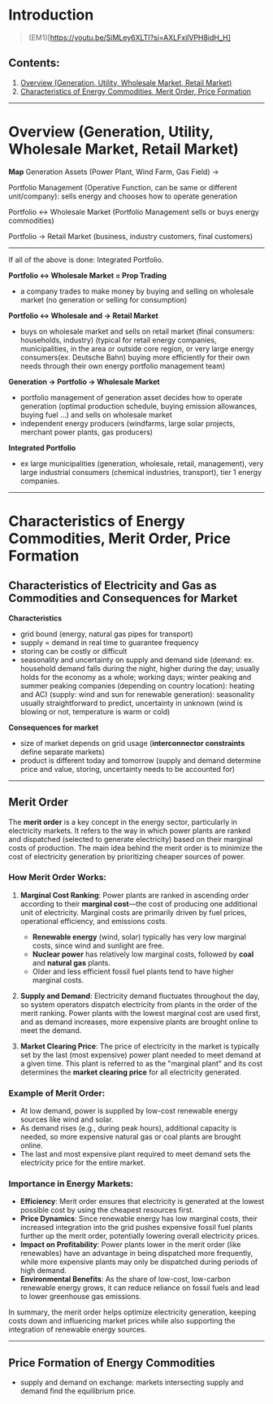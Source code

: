 # Introduction

> (EM1)[https://youtu.be/SiMLey6XLTI?si=AXLFxilVPH8idH_H]

## Contents:
1. [Overview (Generation, Utility, Wholesale Market, Retail Market)](#overview-generation-utility-wholesale-market-retail-market)
2. [Characteristics of Energy Commodities, Merit Order, Price Formation](#characteristics-of-energy-commodities-merit-order-price-formation)

---

# Overview (Generation, Utility, Wholesale Market, Retail Market)
**Map**
Generation Assets (Power Plant, Wind Farm, Gas Field) -> 

Portfolio Management (Operative Function, can be same or different unit/company): sells energy and chooses how to operate generation

Portfolio <-> Wholesale Market (Portfolio Management sells or buys energy commodities)

Portfolio -> Retail Market (business, industry customers, final customers)

---
If all of the above is done: Integrated Portfolio.

**Portfolio <-> Wholesale Market = Prop Trading**
- a company trades to make money by buying and selling on wholesale market (no generation or selling for consumption)

**Portfolio <-> Wholesale and -> Retail Market**
- buys on wholesale market and sells on retail market (final consumers: households, industry) (typical for retail energy companies, municipalities, in the area or outside core region, or very large energy consumers(ex. Deutsche Bahn) buying more efficiently for their own needs through their own energy portfolio management team)

**Generation -> Portfolio -> Wholesale Market**
- portfolio management of generation asset decides how to operate generation (optimal production schedule, buying emission allowances, buying fuel ...) and sells on wholesale market
- independent energy producers (windfarms, large solar projects, merchant power plants, gas producers)

**Integrated Portfolio**
- ex large municipalities (generation, wholesale, retail, management), very large industrial consumers (chemical industries, transport), tier 1 energy companies.

---
# Characteristics of Energy Commodities, Merit Order, Price Formation

## Characteristics of Electricity and Gas as Commodities and Consequences for Market
**Characteristics**
+ grid bound (energy, natural gas pipes for transport)
+ supply = demand in real time to guarantee frequency
+ storing can be costly or difficult
+ seasonality and uncertainty on supply and demand side (demand: ex. household demand falls during the night, higher during the day; usually holds for the economy as a whole; working days; winter peaking and summer peaking companies (depending on country location): heating and AC) (supply: wind and sun for renewable generation): seasonality usually straightforward to predict, uncertainty in unknown (wind is blowing or not, temperature is warm or cold)

**Consequences for market**
- size of market depends on grid usage (**interconnector constraints** define separate markets)
- product is different today and tomorrow (supply and demand determine price and value, storing, uncertainty needs to be accounted for)

---
## Merit Order

The **merit order** is a key concept in the energy sector, particularly in electricity markets. It refers to the way in which power plants are ranked and dispatched (selected to generate electricity) based on their marginal costs of production. The main idea behind the merit order is to minimize the cost of electricity generation by prioritizing cheaper sources of power.

### How Merit Order Works:
1. **Marginal Cost Ranking**: Power plants are ranked in ascending order according to their **marginal cost**—the cost of producing one additional unit of electricity. Marginal costs are primarily driven by fuel prices, operational efficiency, and emissions costs. 
   - **Renewable energy** (wind, solar) typically has very low marginal costs, since wind and sunlight are free.
   - **Nuclear power** has relatively low marginal costs, followed by **coal** and **natural gas** plants.
   - Older and less efficient fossil fuel plants tend to have higher marginal costs.

2. **Supply and Demand**: Electricity demand fluctuates throughout the day, so system operators dispatch electricity from plants in the order of the merit ranking. Power plants with the lowest marginal cost are used first, and as demand increases, more expensive plants are brought online to meet the demand.

3. **Market Clearing Price**: The price of electricity in the market is typically set by the last (most expensive) power plant needed to meet demand at a given time. This plant is referred to as the "marginal plant" and its cost determines the **market clearing price** for all electricity generated.

### Example of Merit Order:
- At low demand, power is supplied by low-cost renewable energy sources like wind and solar.
- As demand rises (e.g., during peak hours), additional capacity is needed, so more expensive natural gas or coal plants are brought online.
- The last and most expensive plant required to meet demand sets the electricity price for the entire market.

### Importance in Energy Markets:
- **Efficiency**: Merit order ensures that electricity is generated at the lowest possible cost by using the cheapest resources first.
- **Price Dynamics**: Since renewable energy has low marginal costs, their increased integration into the grid pushes expensive fossil fuel plants further up the merit order, potentially lowering overall electricity prices.
- **Impact on Profitability**: Power plants lower in the merit order (like renewables) have an advantage in being dispatched more frequently, while more expensive plants may only be dispatched during periods of high demand.
- **Environmental Benefits**: As the share of low-cost, low-carbon renewable energy grows, it can reduce reliance on fossil fuels and lead to lower greenhouse gas emissions.

In summary, the merit order helps optimize electricity generation, keeping costs down and influencing market prices while also supporting the integration of renewable energy sources.

---
## Price Formation of Energy Commodities
- supply and demand on exchange: markets intersecting supply and demand find the equilibrium price.
